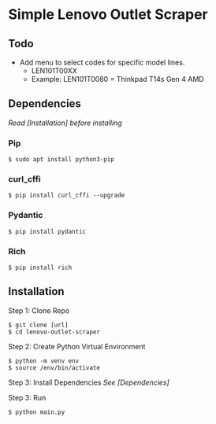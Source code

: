 # Simple Lenovo Outlet Scraper

## Todo
* Add menu to select codes for specific model lines.
    * LEN101T00XX
    * Example: LEN101T0080 = Thinkpad T14s Gen 4 AMD

## Dependencies
*Read [Installation] before installing*
### Pip
```
$ sudo apt install python3-pip 
```
### curl_cffi
```
$ pip install curl_cffi --upgrade
```
### Pydantic
```
$ pip install pydantic
```
### Rich
```
$ pip install rich
```

## Installation
Step 1: Clone Repo
```
$ git clone [url]
$ cd lenovo-outlet-scraper
```

Step 2: Create Python Virtual Environment
```
$ python -m venv env
$ source /env/bin/activate
```

Step 3: Install Dependencies
*See [Dependencies]*

Step 3: Run
```
$ python main.py
```
